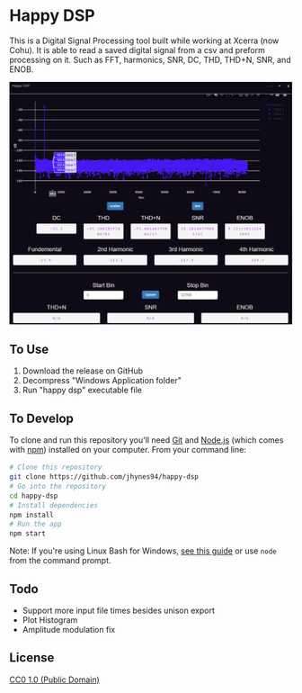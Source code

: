 # Happy DSP

This is a Digital Signal Processing tool built while working at Xcerra (now Cohu). It is able to read a saved digital signal from a csv and preform processing on it. Such as FFT, harmonics, SNR, DC, THD, THD+N, SNR, and ENOB.

![Alt text](data/exampleImage.PNG?raw=true "Title")

## To Use

1. Download the release on GitHub
2. Decompress "Windows Application folder"
3. Run "happy dsp" executable file

## To Develop

To clone and run this repository you'll need [Git](https://git-scm.com) and [Node.js](https://nodejs.org/en/download/) (which comes with [npm](http://npmjs.com)) installed on your computer. From your command line:

```bash
# Clone this repository
git clone https://github.com/jhynes94/happy-dsp
# Go into the repository
cd happy-dsp
# Install dependencies
npm install
# Run the app
npm start
```

Note: If you're using Linux Bash for Windows, [see this guide](https://www.howtogeek.com/261575/how-to-run-graphical-linux-desktop-applications-from-windows-10s-bash-shell/) or use `node` from the command prompt.

## Todo

- Support more input file times besides unison export
- Plot Histogram
- Amplitude modulation fix

## License

[CC0 1.0 (Public Domain)](LICENSE.md)
